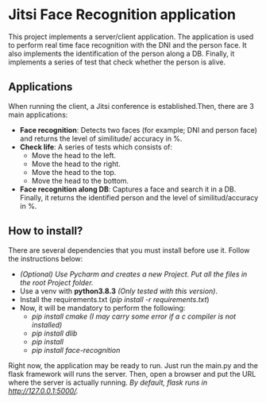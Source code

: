 # Jitsi Face Recognition application

This project implements a server/client application. The application is used to perform real time face recognition with
the DNI and the person face. It also implements the identification of the person along a DB. Finally, it implements
a series of test that check whether the person is alive.

## Applications

When running the client, a Jitsi conference is established.Then, there are 3 main applications:

* **Face recognition**: Detects two faces (for example; DNI and person face) and returns the level of similitude/
accuracy in %.
* **Check life**: A series of tests which consists of:
    * Move the head to the left.
    * Move the head to the right.
    * Move the head to the top.
    * Move the head to the bottom.
* **Face recognition along DB**: Captures a face and search it in a DB. Finally, it returns the identified person and 
the level of similitud/accuracy in %.

## How to install?

There are several dependencies that you must install before use it. Follow the instructions below:

* *(Optional) Use Pycharm and creates a new Project. Put all the files in the root Project folder.*
* Use a venv with **python3.8.3** *(Only tested with this version)*.
* Install the requirements.txt (*pip install -r requirements.txt*)
* Now, it will be mandatory to perform the following: 
    * *pip install cmake (I may carry some error if a c compiler is not installed)*
    * *pip install dlib*
    * *pip install* 
    * *pip install face-recognition*

Right now, the application may be ready to run. Just run the main.py and the flask framework will runs the server. Then, open
a browser and put the URL where the server is actually running. *By default, flask runs in http://127.0.0.1:5000/.*

